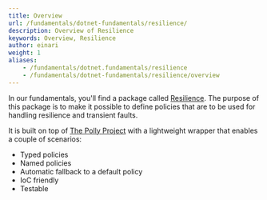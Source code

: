```yaml
---
title: Overview
url: /fundamentals/dotnet-fundamentals/resilience/
description: Overview of Resilience
keywords: Overview, Resilience
author: einari
weight: 1
aliases: 
    - /fundamentals/dotnet.fundamentals/resilience
    - /fundamentals/dotnet-fundamentals/resilience/overview
---
```


In our fundamentals, you'll find a package called [Resilience](https://www.nuget.org/packages/Dolittle.Resilience/).
The purpose of this package is to make it possible to define policies that are to be used for
handling resilience and transient faults.

It is built on top of [The Polly Project](http://www.thepollyproject.org) with a lightweight
wrapper that enables a couple of scenarios:

- Typed policies
- Named policies
- Automatic fallback to a default policy
- IoC friendly
- Testable

